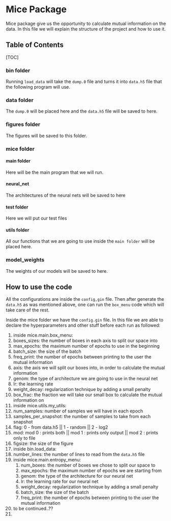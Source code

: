 # Mice Package

Mice package give us the opportunity to calculate mutual information on the data.
In this file we will explain the structure of the project and how to use it.

## Table of Contents

[TOC]

### bin folder

Running `load_data` will take the `dump.0` file and turns it into `data.h5` file that the following program will use.

### data folder

The `dump.0` will be placed here and the `data.h5` file will be saved to here.

### figures folder

The figures will be saved to this folder.

### mice folder

#### main folder

Here will be the main program that we will run.

#### neural_net

The architectures of the neural nets will be saved to here

#### test folder

Here we will put our test files

#### utils folder

All our functions that we are going to use inside the `main folder` will be placed here.

### model_weights

The weights of our models will be saved to here.

## How to use the code

All the configurations are inside the `config,gin` file.
Then after generate the `data.h5` as was mentioned above,
one can run the  `box_menu` code which will take care of the rest.  

Inside the mice folder we have the `config.gin` file. In this file we are able to declare the hyperparameters and other stuff before each run as followed:  
1. inside mice.main.box_menu:
  1. boxes_sizes: the number of boxes in each axis to split our space into
  2. max_epochs: the maximum number of epochs to use in the beginning
  3. batch_size: the size of the batch
  4. freq_print: the number of epochs between printing to the user the mutual information
  5. axis: the axis we will split our boxes into, in order to calculate the mutual information
  6. genom: the type of architecture we are going to use in the neural net
  7. lr: the learning rate
  8. weight_decay: regularization technique by adding a small penalty
  8. box_frac: the fraction we will take our small box to calculate the mutual information on
2. inside mice.utils.my_utils:
  1. num_samples: number of samples we will have in each epoch
  2. samples_per_snapshot:  the number of samples to take from each snapshot
  3. flag: 0 - from data.h5 || 1 - random || 2 - log2 
  4. mod: mod 0 : prints both || mod 1 : prints only output || mod 2 : prints only to file
  5. figsize: the size of the figure
3. inside bin.load_data:
  1. number_lines: the number of lines to read from the `data.h5` file
4. inside mice.main.entropy_menu:
   1. num_boxes: the number of boxes we chose to split our space to
   2. max_epochs: the maximum number of epochs we are starting from
   3. genom: the type of the architecture for our neural net
   4. lr: the learning rate for our neural net
   5. weight_decay: regularization technique by adding a small penalty
   6. batch_size: the size of the batch
   7. freq_print: the number of epochs between printing to the user the mutual information
5. to be continued..??
6. 